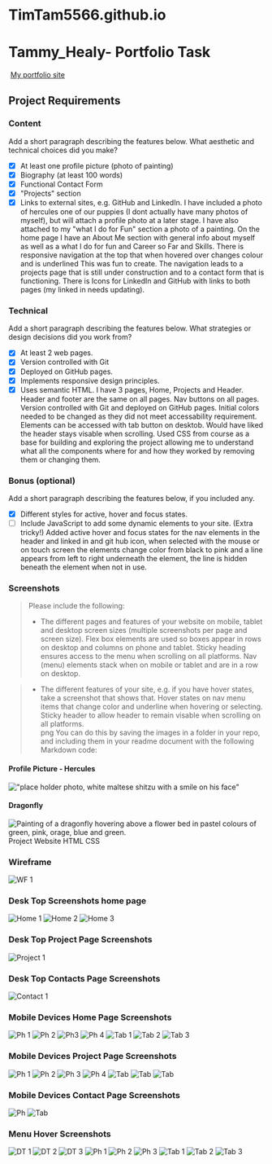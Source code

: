 # TimTam5566.github.io
# Tammy_Healy- Portfolio Task
​
[My portfolio site](TimTam5566.github.io)
​
## Project Requirements

### Content
 Add a short paragraph describing the features below. What aesthetic and technical choices did you make? 
- [x] At least one profile picture (photo of painting)
- [x] Biography (at least 100 words)
- [x] Functional Contact Form
- [x] "Projects" section
- [x] Links to external sites, e.g. GitHub and LinkedIn.
I have included a photo of hercules one of our puppies (I dont actually have many photos of myself), but will attach a profile photo at a later stage. I have also attached to my "what I do for Fun" section a photo of a painting.
On the home page I have an About Me section with general info about myself as well as a what I do for fun and Career so Far and Skills. There is responsive navigation at the top that when hovered over changes colour and is underlined This was fun to create. The navigation leads to a projects page that is still under construction and to a contact form that is functioning. There is Icons for LinkedIn and GitHub with links to both pages (my linked in needs updating).

### Technical
 Add a short paragraph describing the features below. What strategies or design decisions did you work from? 
- [x] At least 2 web pages.
- [x] Version controlled with Git
- [x] Deployed on GitHub pages.
- [x] Implements responsive design principles.
- [x] Uses semantic HTML.
I have 3 pages, Home, Projects and Header. Header and footer are the same on all pages. 
Nav buttons on all pages. Version controlled with Git and deployed on GitHub pages. Initial colors
needed to be changed as they did not meet accessability requirement. Elements can be accessed with 
tab button on desktob. Would have liked the header stays visable when scrolling. Used CSS from course as a base for 
building and exploring the project allowing me to understand what all the components where for and how they worked
by removing them or changing them. 

### Bonus (optional)
 Add a short paragraph describing the features below, if you included any. 
- [X] Different styles for active, hover and focus states.
- [ ] Include JavaScript to add some dynamic elements to your site. (Extra tricky!)
​Added active hover and focus states for the nav elements in the header and linked in and git hub icon, when selected with
the mouse or on touch screen the elements change color from black to pink and a line appears from left
to right underneath the element, the line is hidden beneath the element when not in use.

### Screenshots
> Please include the following:
> - The different pages and features of your website on mobile, tablet and desktop screen sizes (multiple screenshots per page and screen size).
Flex box elements are used so boxes appear in rows on desktop and columns on phone and tablet. Sticky heading ensures access to the menu when scrolling on all platforms. Nav (menu) elements stack when on mobile or tablet and are in a row on desktop. 

> - The different features of your site, e.g. if you have hover states, take a screenshot that shows that.
Hover states on nav menu items that change color and underline when hovering or selecting. Sticky header to allow header to remain visable when scrolling on all platforms.  
 png
>You can do this by saving the images in a folder in your repo, and including them in your readme document with the following Markdown code: 

#### Profile Picture - Hercules
!["place holder photo, white maltese shitzu with a smile on his face"](images/images/hercules.jpg)
####  Dragonfly 
![Painting of a dragonfly hovering above a flower bed in pastel colours of green, pink, orage, blue and green.](images/images/dragonfly.jpg)Project Website HTML CSS

### Wireframe
![WF 1](./wireframes/portfolio_wireframe.png)

### Desk Top Screenshots home page
![Home 1](./screenshots/dt_home_page_1.png)
![Home 2](./screenshots/dt_home_page_2.png)
![Home 3](./screenshots/dt_home_page_3.png)

### Desk Top Project Page Screenshots
![Project 1](./screenshots/dt_projects_page_1.png)

### Desk Top Contacts Page Screenshots
![Contact 1](.screenshots/dt_contact_page_1.png)

### Mobile Devices Home Page Screenshots
![Ph 1](./screenshots/ph_home_page_1.png)
![Ph 2](./screenshots/ph_home_page_2.png)
![Ph3](./screenshots/ph_home_page_3.png)
![Ph 4](./screenshots/ph_home_page_4.png)
![Tab 1](./screenshots/tab_home_page_2.png)
![Tab 2](./screenshots/tab_home_page_2.png)
![Tab 3](./screenshots/tab_home_page_3.png)

### Mobile Devices Project Page Screenshots
![Ph 1](./screenshots/ph_home_page_1.png)
![Ph 2](./screenshots/ph_home_page_2.png)
![Ph 3](./screenshots/ph_home_page_3.png)
![Ph 4](./screenshots/ph_home_page_4.png)
![Tab](./screenshots/tab_home_page_1.png)
![Tab](./screenshots/tab_home_page_2.png)
![Tab](./screenshots/tab_home_page_3.png)

### Mobile Devices Contact Page Screenshots
![Ph](./screenshots/ph_contact_page.png)
![Tab](./screenshots/tab_contact_full_page.png)

### Menu Hover Screenshots
![DT 1](./screenshots/dt_home_page_menu_response.jpg)
![DT 2](./screenshots/dt_projects_page_menu%20response.jpg)
![DT 3](.screenshots/dt_contact_page_menu_response.jpg)
![Ph 1](./screenshots/ph_home_page_hover.jpg)
![Ph 2](./screenshots/ph_project_page_hover.jpg)
![Ph 3](./screenshots/ph_contact_page_hover.jpg)
![Tab 1](./screenshots/tab_home_menu_hover.jpg)
![Tab 2](./screenshots/tab_project_menu_hover.jpg)
![Tab 3](./screenshots/tab_contact_menu_hover.jpg)









